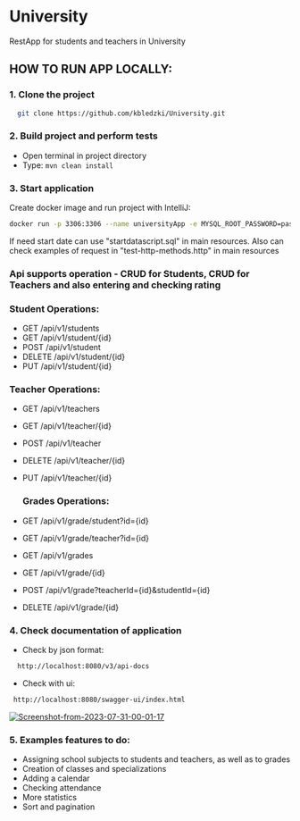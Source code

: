 # University
RestApp for students and teachers in University

## HOW TO RUN APP LOCALLY:

### 1. Clone the project

```bash
  git clone https://github.com/kbledzki/University.git
```
### 2. Build project and perform tests

* Open terminal in project directory
* Type:
  `mvn clean install`

### 3. Start application

Create docker image and run project with IntelliJ:

```bash
docker run -p 3306:3306 --name universityApp -e MYSQL_ROOT_PASSWORD=password -e MYSQL_DATABASE=univeristy --rm -d mysql
```

If need start date can use "startdatascript.sql" in main resources.
Also can check examples of request in "test-http-methods.http" in main resources


### Api supports operation - CRUD for Students, CRUD for Teachers and also entering and checking rating
   ### Student Operations:
  * GET /api/v1/students
  * GET /api/v1/student/{id}
  * POST /api/v1/student
  * DELETE /api/v1/student/{id}
  * PUT /api/v1/student/{id}

   ### Teacher Operations:
  * GET /api/v1/teachers
  * GET /api/v1/teacher/{id}
  * POST /api/v1/teacher
  * DELETE /api/v1/teacher/{id}
  * PUT /api/v1/teacher/{id}

    ### Grades Operations:
  * GET /api/v1/grade/student?id={id}
  * GET /api/v1/grade/teacher?id={id}
  * GET /api/v1/grades
  * GET /api/v1/grade/{id}
  * POST /api/v1/grade?teacherId={id}&studentId={id}
  * DELETE /api/v1/grade/{id}

### 4. Check documentation of application
* Check by json format:

```bash
  http://localhost:8080/v3/api-docs
```
* Check with ui:
  
```bash
 http://localhost:8080/swagger-ui/index.html
```
   
<a href="https://ibb.co/nQZQMQG"><img src="https://i.ibb.co/KVRVxVP/Screenshot-from-2023-07-31-00-01-17.png" alt="Screenshot-from-2023-07-31-00-01-17" border="0"></a>

### 5. Examples features to do:
* Assigning school subjects to students and teachers, as well as to grades
* Creation of classes and specializations
* Adding a calendar
* Checking attendance
* More statistics
* Sort and pagination


        

          


